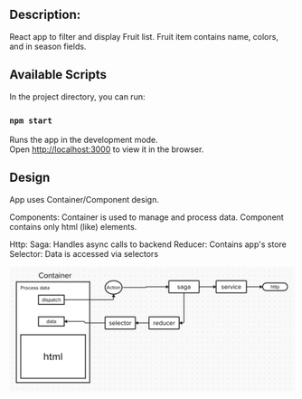 ## Description:
React app to filter and display Fruit list. Fruit item contains name, colors, and in season fields.


## Available Scripts

In the project directory, you can run:

### `npm start`

Runs the app in the development mode.\
Open [http://localhost:3000](http://localhost:3000) to view it in the browser.

## Design
App uses Container/Component design.

Components:
Container is used to manage and process data.
Component contains only html (like) elements.

Http:
Saga: Handles async calls to backend
Reducer: Contains app's store
Selector: Data is accessed via selectors

![react-design](./public/img/react-design.jpg)

